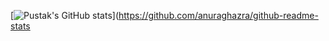 [![Pustak's GitHub stats](https://github-readme-stats.vercel.app/api?username=PustakP)](https://github.com/anuraghazra/github-readme-stats
